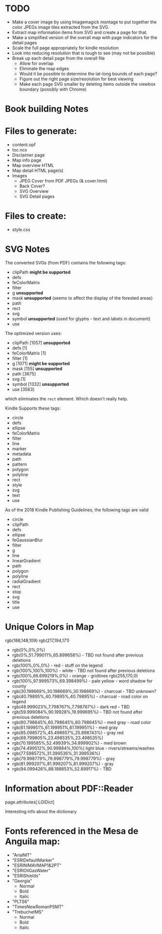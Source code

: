 # TODO

* Make a cover image by using Imagemagick montage to put together the color JPEGs image tiles extracted from the SVG.
* Extract map information items from SVG and create a page for that.
* Make a simplified version of the overall map with page indicators for the detail pages
* Scale the full page appropriately for kindle resolution
* Look into reducing resolution that is tough to see (may not be possible)
* Break up each detail page from the overall file
    - Allow for overlap
    - Eliminate the map edges
    - Would it be possible to determine the lat-long bounds of each page?
    - Figure out the right page size/resolution for best viewing
    - Make each page SVG smaller by deleting items outside the viewbox boundary (possibly with Chrome)

# Book building Notes

# Files to generate:

* content.opf
* toc.ncx
* Disclaimer page
* Map info page
* Map overview HTML
* Map detail HTML page(s)
* Images
    - JPEG Cover from PDF JPEGs (& cover.html)
    - Back Cover?
    - SVG Overview
    - SVG Detail pages

# Files to create:

* style.css

# SVG Notes

The converted SVGs (from PDF) contains the following tags:

* clipPath **might be supported**
* defs
* feColorMatrix
* filter
* g **unsupported**
* mask **unsupported** (seems to affect the display of the forested areas)
* path
* rect
* svg
* symbol **unsupported** (used for glyphs - text and labels in document)
* use

The optimized version uses:

* clipPath [1057] **unsupported**
* defs [1]
* feColorMatrix [1]
* filter [1]
* g [1071] **might be supported**
* mask [155] **unsupported**
* path [3675]
* svg [1]
* symbol [1332] **unsupported**
* use [3583]

which eliminates the `rect` element. Which doesn't really help.

Kindle Supports these tags:

* circle
* defs
* ellipse
* feColorMatrix
* filter
* line
* marker
* metadata
* path
* pattern
* polygon
* polyline
* rect
* style
* svg
* text
* use

As of the 2018 Kindle Publishing Guidelines, the following tags are valid

* circle
* clipPath
* defs
* ellipse
* feGaussianBlur
* filter
* g
* line
* linearGradient
* path
* polygon
* polyline
* radialGradient
* rect
* stop
* svg
* title
* use

# Unique Colors in Map
rgb(188,148,109)
rgb(217,194,171)

* rgb(0%,0%,0%)
* rgb(0%,51.799011%,65.899658%) - TBD not found after previous deletions
* rgb(100%,0%,0%) - red - stuff on the legend
* rgb(100%,100%,100%) - white - TBD not found after previous deletions
* rgb(100%,66.699219%,0%) - orange - gridlines  rgb(255,170,0)
* rgb(100%,97.999573%,69.398499%) - pale yellow - word shadow for county
* rgb(30.198669%,30.198669%,30.198669%) - charcoal - TBD unknown?
* rgb(40.79895%,40.79895%,40.79895%) - charcoal - road color on legend
* rgb(48.999023%,7.798767%,7.798767%) - dark red - TBD
* rgb(59.999084%,90.19928%,19.999695%) - TBD not found after previous deletions
* rgb(60.798645%,60.798645%,60.798645%) - med gray - road color
* rgb(61.199951%,61.199951%,61.199951%) - med gray
* rgb(65.098572%,45.498657%,25.898743%) - gray red
* rgb(69.799805%,23.498535%,23.498535%)
* rgb(70.199585%,52.49939%,34.899902%) - med brown
* rgb(74.499512%,90.99884%,100%)   light blue - rivers/streams/washes
* rgb(77.598572%,31.399536%,31.399536%)
* rgb(79.998779%,79.998779%,79.998779%) - gray
* rgb(81.999207%,81.999207%,81.999207%) - gray
* rgb(94.099426%,88.198853%,52.89917%) - TBD


# Information about PDF::Reader

page.attributes[:LGIDict]

Interesting info about the dictionary

# Fonts referenced in the Mesa de Anguila map:

* "ArialMT"
* "ESRIDefaultMarker"
* "ESRINIMAVMAP1&2PT"
* "ESRIOilGasWater"
* "ESRIShields"
* "Georgia"
    - Normal
    - Bold
    - Italic
* "PLTS6"
* "TimesNewRomanPSMT"
* "TrebuchetMS"
    - Normal
    - Bold
    - Italic
